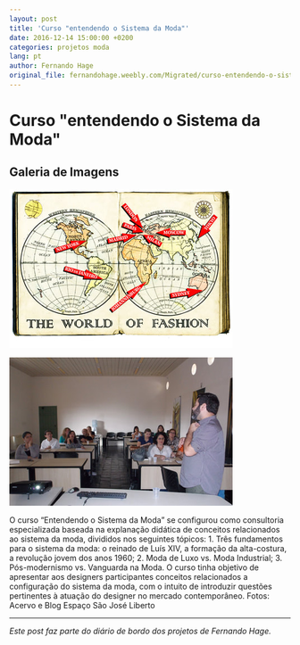```yaml
---
layout: post
title: 'Curso "entendendo o Sistema da Moda"'
date: 2016-12-14 15:00:00 +0200
categories: projetos moda
lang: pt
author: Fernando Hage
original_file: fernandohage.weebly.com/Migrated/curso-entendendo-o-sistema-da-moda.html
---
```


# Curso "entendendo o Sistema da Moda"

## Galeria de Imagens

![Curso "entendendo o Sistema da Moda"](/assets/images/curso-entendendo-o-sistema-da-moda-01.jpg)

![Curso "entendendo o Sistema da Moda"](/assets/images/curso-entendendo-o-sistema-da-moda-02.jpg)

O curso “Entendendo o Sistema da Moda” se configurou como consultoria especializada baseada na explanação didática de conceitos relacionados ao sistema da moda, divididos nos seguintes tópicos: 1. Três fundamentos para o sistema da moda: o reinado de Luís XIV, a formação da alta-costura, a revolução jovem dos anos 1960; 2. Moda de Luxo vs. Moda Industrial; 3. Pós-modernismo vs. Vanguarda na Moda. O curso tinha objetivo de apresentar aos designers participantes conceitos relacionados a configuração do sistema da moda, com o intuito de introduzir questões pertinentes à atuação do designer no mercado contemporâneo. Fotos: Acervo e Blog Espaço São José Liberto

---

*Este post faz parte do diário de bordo dos projetos de Fernando Hage.*